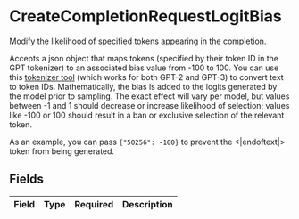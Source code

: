 # CreateCompletionRequestLogitBias

Modify the likelihood of specified tokens appearing in the completion.

Accepts a json object that maps tokens (specified by their token ID in the GPT tokenizer) to an associated bias value from -100 to 100. You can use this [tokenizer tool](/tokenizer?view=bpe) (which works for both GPT-2 and GPT-3) to convert text to token IDs. Mathematically, the bias is added to the logits generated by the model prior to sampling. The exact effect will vary per model, but values between -1 and 1 should decrease or increase likelihood of selection; values like -100 or 100 should result in a ban or exclusive selection of the relevant token.

As an example, you can pass `{"50256": -100}` to prevent the <|endoftext|> token from being generated.



## Fields

| Field       | Type        | Required    | Description |
| ----------- | ----------- | ----------- | ----------- |